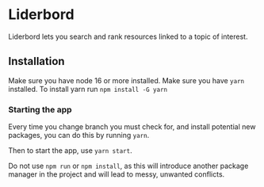 # Liderbord

Liderbord lets you search and rank resources linked to a topic of interest.


## Installation

Make sure you have node 16 or more installed. Make sure you have `yarn` installed. To install yarn run `npm install -G yarn`

### Starting the app
Every time you change branch you must check for, and install potential new packages, you can do this by running `yarn`.

Then to start the app, use `yarn start`.

Do not use `npm run` or `npm install`, as this will introduce another package manager in the project and will lead to messy, unwanted conflicts.

